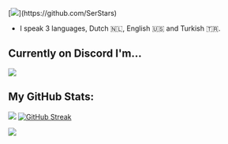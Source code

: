 [![](https://readme-typing-svg.demolab.com?font=Fira+Code&weight=100&size=110&duration=1000&pause=1500&color=F7F7F7&width=3500&height=300&lines=Hey+there!+%F0%9F%91%8B;I'm+SerStars.)](https://github.com/SerStars)
- I speak 3 languages, Dutch 🇳🇱, English 🇺🇸 and Turkish 🇹🇷.

## Currently on Discord I'm...
[![](https://lanyard.cnrad.dev/api/861631850681729045)](https://github.com/SerStars)

## My GitHub Stats:
[![](https://github-readme-stats.vercel.app/api?username=SerStars&show_icons=true&theme=discord_old_blurple)](https://github.com/SerStars)
[![GitHub Streak](https://streak-stats.demolab.com?user=SerStars&theme=discord-old-blurple&border_radius=5.5)](https://git.io/streak-stats)

[![](https://skillicons.dev/icons?i=discord,twitter,vscode,github,py)](https://github.com/SerStars)
